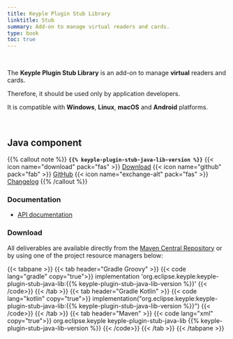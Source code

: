 ```yaml
---
title: Keyple Plugin Stub Library
linktitle: Stub
summary: Add-on to manage virtual readers and cards.
type: book
toc: true
---
```


<br>

The **Keyple Plugin Stub Library** is an add-on to manage **virtual** readers and cards.

Therefore, it should be used only by application developers.

It is compatible with **Windows**, **Linux**, **macOS** and **Android** platforms.

<br>

## Java component

{{% callout note %}}
**`{{% keyple-plugin-stub-java-lib-version %}}`**
<span class="component-metadata">{{< icon name="download" pack="fas" >}} [Download](#download)</span>
<span class="component-metadata">{{< icon name="github" pack="fab" >}} [GitHub](https://github.com/eclipse-keyple/keyple-plugin-stub-java-lib/)</span>
<span class="component-metadata">{{< icon name="exchange-alt" pack="fas" >}} [Changelog](https://github.com/eclipse-keyple/keyple-plugin-stub-java-lib/blob/main/CHANGELOG.md)</span>
{{% /callout %}}

### Documentation

* [API documentation](https://eclipse-keyple.github.io/keyple-plugin-stub-java-lib)

### Download

All deliverables are available directly from the [Maven Central Repository](https://central.sonatype.com/search?q=keyple-plugin-stub-java-lib) or by using one of the project resource managers below:

{{< tabpane >}}
{{< tab header="Gradle Groovy" >}}
{{< code lang="gradle" copy="true">}}
implementation 'org.eclipse.keyple:keyple-plugin-stub-java-lib:{{% keyple-plugin-stub-java-lib-version %}}'
{{< /code>}}
{{< /tab >}}
{{< tab header="Gradle Kotlin" >}}
{{< code lang="kotlin" copy="true">}}
implementation("org.eclipse.keyple:keyple-plugin-stub-java-lib:{{% keyple-plugin-stub-java-lib-version %}}")
{{< /code>}}
{{< /tab >}}
{{< tab header="Maven" >}}
{{< code lang="xml" copy="true">}}
<dependency>
  <groupId>org.eclipse.keyple</groupId>
  <artifactId>keyple-plugin-stub-java-lib</artifactId>
  <version>{{% keyple-plugin-stub-java-lib-version %}}</version>
</dependency>
{{< /code>}}
{{< /tab >}}
{{< /tabpane >}}